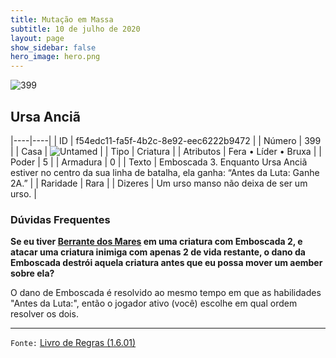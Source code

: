```yaml
---
title: Mutação em Massa
subtitle: 10 de julho de 2020
layout: page
show_sidebar: false
hero_image: hero.png
---
```


![399](https://cdn.keyforgegame.com/media/card_front/pt/479_399_P6W225XMGF88_pt.png)

## Ursa Anciã

|----|----|
| ID | f54edc11-fa5f-4b2c-8e92-eec6222b9472 |
| Número | 399 |
| Casa | ![Untamed](https://archonarcana.com/images/thumb/b/bd/Untamed.png/22px-Untamed.png "Indomados") |
| Tipo | Criatura |
| Atributos | Fera • Líder • Bruxa |
| Poder | 5 |
| Armadura | 0 |
| Texto | Emboscada 3. Enquanto Ursa Anciã estiver no centro da sua linha de batalha, ela ganha: “Antes da Luta: Ganhe 2A.” |
| Raridade | Rara |
| Dizeres | Um urso manso não deixa de ser um urso. |

### Dúvidas Frequentes

**Se eu tiver [Berrante dos Mares](/mm/212) em uma criatura com
Emboscada 2, e atacar uma criatura inimiga com apenas 2 de vida
restante, o dano da Emboscada destrói aquela criatura antes que eu
possa mover um aember sobre ela?**

O dano de Emboscada é resolvido ao mesmo tempo em que as
habilidades "Antes da Luta:", então o jogador ativo
(você) escolhe em qual ordem resolver
os dois.

<hr/>

`Fonte:` [Livro de Regras (1.6.01)](https://drive.google.com/open?id=1YNhLKUC0xfriiMwFYpDu1Go3zPJw6gYo)
